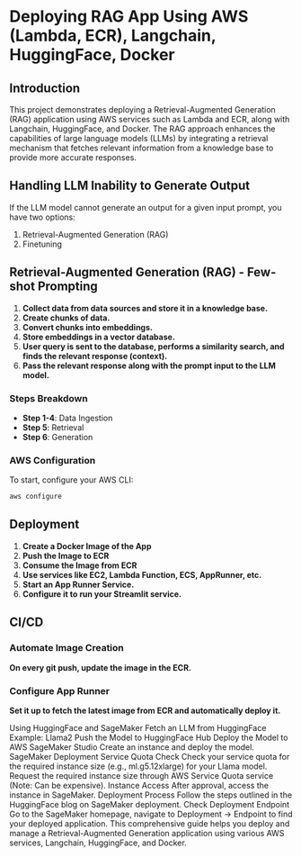# Deploying RAG App Using AWS (Lambda, ECR), Langchain, HuggingFace, Docker

## Introduction

This project demonstrates deploying a Retrieval-Augmented Generation (RAG) application using AWS services such as Lambda and ECR, along with Langchain, HuggingFace, and Docker. The RAG approach enhances the capabilities of large language models (LLMs) by integrating a retrieval mechanism that fetches relevant information from a knowledge base to provide more accurate responses.

## Handling LLM Inability to Generate Output

If the LLM model cannot generate an output for a given input prompt, you have two options:
1. Retrieval-Augmented Generation (RAG)
2. Finetuning

## Retrieval-Augmented Generation (RAG) - Few-shot Prompting

1. **Collect data from data sources and store it in a knowledge base.**
2. **Create chunks of data.**
3. **Convert chunks into embeddings.**
4. **Store embeddings in a vector database.**
5. **User query is sent to the database, performs a similarity search, and finds the relevant response (context).**
6. **Pass the relevant response along with the prompt input to the LLM model.**

### Steps Breakdown
- **Step 1-4**: Data Ingestion
- **Step 5**: Retrieval
- **Step 6**: Generation

### AWS Configuration
To start, configure your AWS CLI:
```sh
aws configure
```

## Deployment
1. **Create a Docker Image of the App**
2. **Push the Image to ECR**
3. **Consume the Image from ECR**
4. **Use services like EC2, Lambda Function, ECS, AppRunner, etc.**
5. **Start an App Runner Service.**
6. **Configure it to run your Streamlit service.**

## CI/CD
### Automate Image Creation
**On every git push, update the image in the ECR.**

### Configure App Runner
**Set it up to fetch the latest image from ECR and automatically deploy it.**

Using HuggingFace and SageMaker
Fetch an LLM from HuggingFace
Example: Llama2
Push the Model to HuggingFace Hub
Deploy the Model to AWS SageMaker Studio
Create an instance and deploy the model.
SageMaker Deployment
Service Quota Check
Check your service quota for the required instance size (e.g., ml.g5.12xlarge) for your Llama model.
Request the required instance size through AWS Service Quota service (Note: Can be expensive).
Instance Access
After approval, access the instance in SageMaker.
Deployment Process
Follow the steps outlined in the HuggingFace blog on SageMaker deployment.
Check Deployment Endpoint
Go to the SageMaker homepage, navigate to Deployment -> Endpoint to find your deployed application.
This comprehensive guide helps you deploy and manage a Retrieval-Augmented Generation application using various AWS services, Langchain, HuggingFace, and Docker.